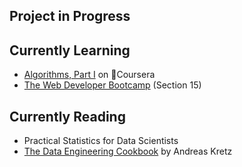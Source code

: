 ## Project in Progress



## Currently Learning
- [Algorithms, Part I](https://www.coursera.org/learn/algorithms-part1/) on Coursera
- [The Web Developer Bootcamp](https://www.udemy.com/course/the-web-developer-bootcamp/) (Section 15)

## Currently Reading
- Practical Statistics for Data Scientists
- [The Data Engineering Cookbook](https://github.com/andkret/Cookbook/) by Andreas Kretz


